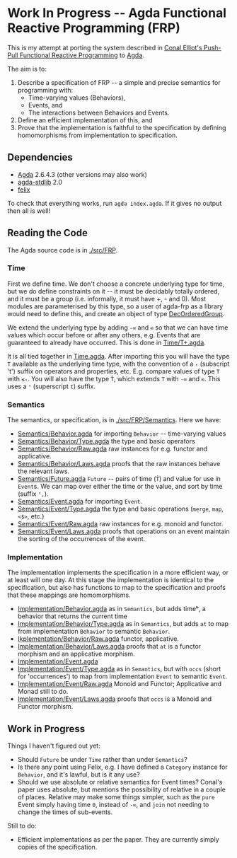 # Work In Progress -- Agda Functional Reactive Programming (FRP)

This is my attempt at porting the system described in [Conal Elliot's Push-Pull Functional Reactive Programming](http://conal.net/papers/push-pull-frp/push-pull-frp.pdf) to [Agda](https://agda.readthedocs.io/en/latest/getting-started/what-is-agda.html).

The aim is to:

1. Describe a specification of FRP -- a simple and precise semantics for programming with:
    * Time-varying values (Behaviors),
    * Events, and
    * The interactions between Behaviors and Events.
2. Define an efficient implementation of this, and
3. Prove that the implementation is faithful to the specification by defining homomorphisms from implementation to specification.

## Dependencies

* [Agda](https://agda.readthedocs.io/en/latest/getting-started/what-is-agda.html) 2.6.4.3 (other versions may also work)
* [agda-stdlib](https://github.com/Agda/agda-stdlib) 2.0
* [felix](https://github.com/conal/felix)

To check that everything works, run `agda index.agda`.
If it gives no output then all is well!

## Reading the Code

The Agda source code is in [./src/FRP](./src/FRP).

### Time

First we define time.
We don't choose a concrete underlying type for time, but we do define constraints on it -- it must be decidably totally ordered, and it must be a group (i.e. informally, it must have +, - and 0).
Most modules are parameterised by this type, so a user of agda-frp as a library would need to define this, and create an object of type [DecOrderedGroup](./src/FRP/Time/DecOrderedGroup.agda).

We extend the underlying type by adding `-∞` and `∞` so that we can have time values which occur before or after any others, e.g. Events that are guaranteed to already have occurred.
This is done in [Time/T+.agda](./src/FRP/Time/T+.agda).

It is all tied together in [Time.agda](./src/FRP/Time.agda).
After importing this you will have the type `T` available as the underlying time type, with the convention of a `ₜ` (subscript 't') suffix on operators and properties, etc. E.g. compare values of type `T` with `≤ₜ`.
You will also have the type `T̂`, which extends `T` with `-∞` and `∞`.
This uses a `ᵗ` (superscript `t`) suffix.

### Semantics

The semantics, or specification, is in [./src/FRP/Semantics](./src/FRP/Semantics).
Here we have:

* [Semantics/Behavior.agda](./src/FRP/Semantics/Behavior.agda) for importing `Behavior` -- time-varying values
* [Semantics/Behavior/Type.agda](./src/FRP/Semantics/Behavior/Type.agda) the type and basic operators
* [Semantics/Behavior/Raw.agda](./src/FRP/Semantics/Behavior/Raw.agda) raw instances for e.g. functor and applicative.
* [Semantics/Behavior/Laws.agda](./src/FRP/Semantics/Behavior/Laws.agda) proofs that the raw instances behave the relevant laws.
* [Semantics/Future.agda](./src/FRP/Semantics/Future.agda) `Future` -- pairs of time (`T̂`) and value for use in `Event`s. We can map over either the time or the value, and sort by time (suffix `ᵗ,`).
* [Semantics/Event.agda](./src/FRP/Semantics/Event.agda) for importing `Event`.
* [Semantics/Event/Type.agda](./src/FRP/Semantics/Event/Type.agda) the type and basic operations (`merge`, `map`, `<$>`, etc.)
* [Semantics/Event/Raw.agda](./src/FRP/Semantics/Event/Raw.agda) raw instances for e.g. monoid and functor.
* [Semantics/Event/Laws.agda](./src/FRP/Semantics/Event/Laws.agda) proofs that operations on an event maintain the sorting of the occurrences of the event.

### Implementation

The implementation implements the specification in a more efficient way, or at least will one day.
At this stage the implementation is identical to the specification, but also has functions to map to the specification and proofs that these mappings are homomorphisms.

* [Implementation/Behavior.agda](./src/FRP/Implementation/Behavior.agda) as in `Semantics`, but adds timeᵇ, a behavior that returns the current time
* [Implementation/Behavior/Type.agda](./src/FRP/Implementation/Behavior/Type.agda) as in `Semantics`, but adds `at` to map from implementation `Behavior` to semantic `Behavior`.
* [Iķplementation/Behavior/Raw.agda](./src/FRP/Iķplementation/Behavior/Raw.agda) functor, applicative.
* [Implementation/Behavior/Laws.agda](./src/FRP/Implementation/Behavior/Laws.agda) proofs that `at` is a functor morphism and an applicative morphism.
* [Implementation/Event.agda](./src/FRP/Implementation/Event.agda)
* [Implementation/Event/Type.agda](./src/FRP/Implementation/Event/Type.agda) as in `Semantics`, but with `occs` (short for 'occurrences') to map from implementation `Event` to semantic `Event`.
* [Implementation/Event/Raw.agda](./src/FRP/Implementation/Event/Raw.agda) Monoid and Functor; Applicative and Monad still to do.
* [Implementation/Event/Laws.agda](./src/FRP/Implementation/Event/Laws.agda) proofs that `occs` is a Monoid and Functor morphism.

## Work in Progress

Things I haven't figured out yet:

* Should `Future` be under `Time` rather than under `Semantics`?
* Is there any point using Felix, e.g. I have defined a `Category` instance for `Behavior`, and it's lawful, but is it any use?
* Should we use absolute or relative semantics for Event times?
  Conal's paper uses absolute, but mentions the possibility of relative in a couple of places.
  Relative may make some things simpler, such as the `pure` Event simply having time `0`, instead of `-∞`, and `join` not needing to change the times of sub-events.

Still to do:

* Efficient implementations as per the paper.
  They are currently simply copies of the specification.
